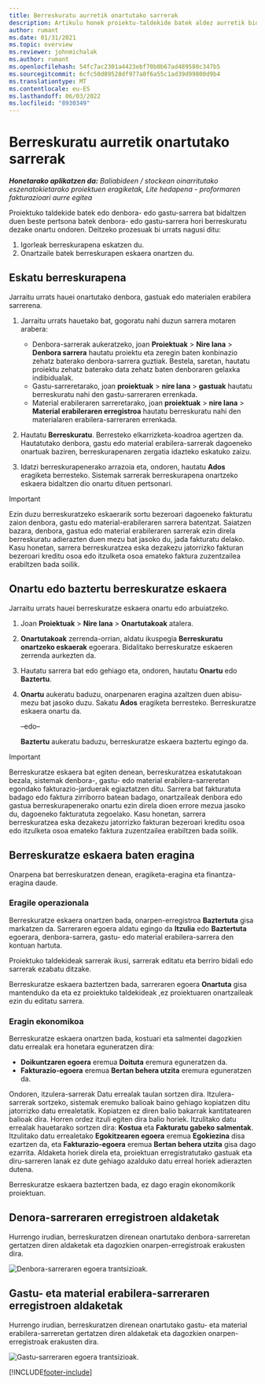 ```yaml
---
title: Berreskuratu aurretik onartutako sarrerak
description: Artikulu honek proiektu-taldekide batek aldez aurretik bidalitako eta onartutako denbora, gastu eta material erabilera-erregistroak nola eska ditzakeen eta proiektu-kudeatzaileak nola onetsi edo ukatu ditzakeen berreskuratzeko eskaerak azaltzen du.
author: rumant
ms.date: 01/31/2021
ms.topic: overview
ms.reviewer: johnmichalak
ms.author: rumant
ms.openlocfilehash: 54fc7ac2301a4423ebf70b0b67ad489580c347b5
ms.sourcegitcommit: 6cfc50d89528df977a8f6a55c1ad39d99800d9b4
ms.translationtype: MT
ms.contentlocale: eu-ES
ms.lasthandoff: 06/03/2022
ms.locfileid: "8930349"
---
```

# <a name="recall-previously-approved-entries"></a>Berreskuratu aurretik onartutako sarrerak

_**Honetarako aplikatzen da:** Baliabideen / stockean oinarritutako eszenatokietarako proiektuen eragiketak, Lite hedapena - proformaren fakturazioari aurre egitea_

Proiektuko taldekide batek edo denbora- edo gastu-sarrera bat bidaltzen duen beste pertsona batek denbora- edo gastu-sarrera hori berreskuratu dezake onartu ondoren. Deitzeko prozesuak bi urrats nagusi ditu:

1. Igorleak berreskurapena eskatzen du.
2. Onartzaile batek berreskurapen eskaera onartzen du.

## <a name="request-a-recall"></a>Eskatu berreskurapena

Jarraitu urrats hauei onartutako denbora, gastuak edo materialen erabilera sarrerena.

1. Jarraitu urrats hauetako bat, gogoratu nahi duzun sarrera motaren arabera:

    - Denbora-sarrerak aukeratzeko, joan **Proiektuak** \> **Nire lana** \> **Denbora sarrera** hautatu proiektu eta zeregin baten konbinazio zehatz baterako denbora-sarrera guztiak. Bestela, saretan, hautatu proiektu zehatz baterako data zehatz baten denboraren gelaxka indibidualak.
    - Gastu-sarreretarako, joan **proiektuak** \> **nire lana** \> **gastuak** hautatu berreskuratu nahi den gastu-sarreraren errenkada.
    - Material erabileraren sarreretarako, joan **proiektuak** \> **nire lana** \> **Material erabileraren erregistroa** hautatu berreskuratu nahi den materialaren erabilera-sarreraren errenkada.

2. Hautatu **Berreskuratu**. Berresteko elkarrizketa-koadroa agertzen da. Hautatutako denbora, gastu edo material erabilera-sarrerak dagoeneko onartuak baziren, berreskurapenaren zergatia idazteko eskatuko zaizu.
3. Idatzi berreskurapenerako arrazoia eta, ondoren, hautatu **Ados** eragiketa berresteko. Sistemak sarrerak berreskurapena onartzeko eskaera bidaltzen dio onartu dituen pertsonari.

> [!IMPORTANT]
> Ezin duzu berreskuratzeko eskaerarik sortu bezeroari dagoeneko fakturatu zaion denbora, gastu edo material-erabileraren sarrera batentzat. Saiatzen bazara, denbora, gastua edo material erabileraren sarrerak ezin direla berreskuratu adierazten duen mezu bat jasoko du, jada fakturatu delako. Kasu honetan, sarrera berreskuratzea eska dezakezu jatorrizko fakturan bezeroari kreditu osoa edo itzulketa osoa emateko faktura zuzentzailea erabiltzen bada soilik.

## <a name="approve-or-reject-a-recall-request"></a>Onartu edo baztertu berreskuratze eskaera

Jarraitu urrats hauei berreskuratze eskaera onartu edo arbuiatzeko.

1. Joan **Proiektuak** \> **Nire lana** \> **Onartutakoak** atalera.
2. **Onartutakoak** zerrenda-orrian, aldatu ikuspegia **Berreskuratu onartzeko eskaerak** egoerara. Bidalitako berreskuratze eskaeren zerrenda aurkezten da.
3. Hautatu sarrera bat edo gehiago eta, ondoren, hautatu **Onartu** edo **Baztertu**.
4. **Onartu** aukeratu baduzu, onarpenaren eragina azaltzen duen abisu-mezu bat jasoko duzu. Sakatu **Ados** eragiketa berresteko. Berreskuratze eskaera onartu da.

    –edo–

    **Baztertu** aukeratu baduzu, berreskuratze eskaera baztertu egingo da.

> [!IMPORTANT]
> Berreskuratze eskaera bat egiten denean, berreskuratzea eskatutakoan bezala, sistemak denbora-, gastu- edo material erabilera-sarreretan egondako fakturazio-jarduerak egiaztatzen ditu. Sarrera bat fakturatuta badago edo faktura zirriborro batean badago, onartzaileak denbora edo gastua berreskurapenerako onartu ezin direla dioen errore mezua jasoko du, dagoeneko fakturatuta zegoelako. Kasu honetan, sarrera berreskuratzea eska dezakezu jatorrizko fakturan bezeroari kreditu osoa edo itzulketa osoa emateko faktura zuzentzailea erabiltzen bada soilik.

## <a name="impact-of-a-recall-request"></a>Berreskuratze eskaera baten eragina

Onarpena bat berreskuratzen denean, eragiketa-eragina eta finantza-eragina daude.

### <a name="operational-impact"></a>Eragile operazionala

Berreskuratze eskaera onartzen bada, onarpen-erregistroa **Baztertuta** gisa markatzen da. Sarreraren egoera aldatu egingo da **Itzulia** edo **Baztertuta** egoerara, denbora-sarrera, gastu- edo material erabilera-sarrera den kontuan hartuta.

Proiektuko taldekideak sarrerak ikusi, sarrerak editatu eta berriro bidali edo sarrerak ezabatu ditzake.

Berreskuratze eskaera baztertzen bada, sarreraren egoera **Onartuta** gisa mantenduko da eta ez proiektuko taldekideak ,ez proiektuaren onartzaileak ezin du editatu sarrera.

### <a name="financial-impact"></a>Eragin ekonomikoa

Berreskuratze eskaera onartzen bada, kostuari eta salmentei dagozkien datu errealak era honetara eguneratzen dira:

- **Doikuntzaren egoera** eremua **Doituta** eremura eguneratzen da.
- **Fakturazio-egoera** eremua **Bertan behera utzita** eremura eguneratzen da.

Ondoren, itzulera-sarrerak Datu errealak taulan sortzen dira. Itzulera-sarrerak sortzeko, sistemak eremuko balioak baino gehiago kopiatzen ditu jatorrizko datu errealetatik. Kopiatzen ez diren balio bakarrak kantitatearen balioak dira. Horren ordez itzuli egiten dira balio horiek. Itzulitako datu errealak hauetarako sortzen dira: **Kostua** eta **Fakturatu gabeko salmentak**. Itzulitako datu errealetako **Egokitzearen egoera** eremua **Egokiezina** disa ezartzen da, eta **Fakturazio-egoera** eremua **Bertan behera utzita** gisa dago ezarrita. Aldaketa horiek direla eta, proiektuan erregistratutako gastuak eta diru-sarreren lanak ez dute gehiago azalduko datu erreal horiek adierazten dutena.

Berreskuratze eskaera baztertzen bada, ez dago eragin ekonomikorik proiektuan.

## <a name="changes-to-time-entry-records"></a>Denora-sarreraren erregistroen aldaketak

Hurrengo irudian, berreskuratzen direnean onartutako denbora-sarreretan gertatzen diren aldaketak eta dagozkien onarpen-erregistroak erakusten dira.

![Denbora-sarreraren egoera trantsizioak.](media/TimeEntryStateTransitions.png)

## <a name="changes-to-expense-and-material-usage-entry-records"></a>Gastu- eta material erabilera-sarreraren erregistroen aldaketak

Hurrengo irudian, berreskuratzen direnean onartutako gastu- eta material erabilera-sarreretan gertatzen diren aldaketak eta dagozkien onarpen-erregistroak erakusten dira.

![Gastu-sarreraren egoera trantsizioak.](media/ExpenseEntryStateTransitions.png)

[!INCLUDE[footer-include](../includes/footer-banner.md)]
